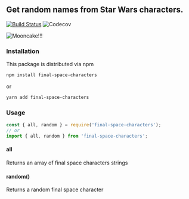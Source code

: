 ## Get random names from Star Wars characters.

[![Build Status](https://travis-ci.org/fabioctetsuo/final-space-characters.svg?branch=master)](https://travis-ci.org/fabioctetsuo/final-space-characters)
![Codecov](https://img.shields.io/codecov/c/github/fabioctetsuo/final-space-characters)

![Mooncake!!!](https://media.giphy.com/media/6AnUuBECREYeTr5n0t/giphy.gif)

### Installation

This package is distributed via npm

```sh
npm install final-space-characters
```

or

```sh
yarn add final-space-characters
```

### Usage

```js
const { all, random } = require('final-space-characters');
// or
import { all, random } from 'final-space-characters';
```

#### all

Returns an array of final space characters strings

#### random()

Returns a random final space character
